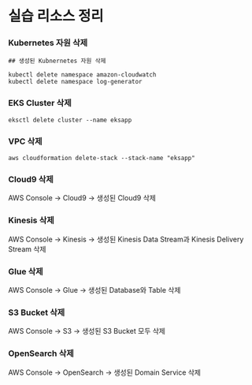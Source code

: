 # 실습 리소스 정리

### Kubernetes 자원 삭제&#x20;

```
## 생성된 Kubnernetes 자원 삭제

kubectl delete namespace amazon-cloudwatch
kubectl delete namespace log-generator

```

### EKS Cluster 삭제

```
eksctl delete cluster --name eksapp

```

### VPC 삭제

```
aws cloudformation delete-stack --stack-name "eksapp"

```

### Cloud9 삭제

AWS Console -> Cloud9 -> 생성된 Cloud9 삭제

### Kinesis 삭제

AWS Console -> Kinesis -> 생성된 Kinesis Data Stream과 Kinesis Delivery Stream 삭제

### Glue 삭제

AWS Console -> Glue -> 생성된 Database와 Table 삭제

### S3 Bucket 삭제

AWS Console -> S3 -> 생성된 S3 Bucket 모두 삭제

### OpenSearch 삭제

AWS Console -> OpenSearch -> 생성된 Domain Service 삭제
